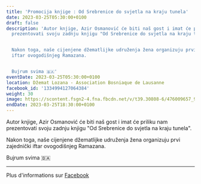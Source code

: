 ```yaml
---
title: 'Promocija knjige : Od Srebrenice do svjetla na kraju tunela'
date: 2023-03-25T05:30:00+0100
draft: false
description: 'Autor knjige, Azir Osmanović će biti naš gost i imat će priliku nam
  prezentovati svoju zadnju knjigu "Od Srebrenice do svjetla na kraju tunela".


  Nakon toga, naše cijenjene džematlijke udruženja žena organizuju prvi zajednički
  iftar ovogodišnjeg Ramazana.


  Bujrum svima 🇧🇦'
eventDate: 2023-03-25T05:30:00+0100
location: Džemat Lozana - Association Bosniaque de Lausanne
facebook_id: '1334994127064384'
weight: 30
image: https://scontent.fsgn2-4.fna.fbcdn.net/v/t39.30808-6/476009657_935496042044329_8178626072168630847_n.jpg?_nc_cat=101&ccb=1-7&_nc_sid=9e60e4&_nc_ohc=kL8uw0CRnzkQ7kNvwG4RHLV&_nc_oc=AdkGY33JdMOqg8ncFWD6HgpiWVfJPDApwKjuuzVgvlcLRQ3clMBDSOD9H1aQjqTBWow&_nc_zt=23&_nc_ht=scontent.fsgn2-4.fna&edm=ABTKTjYEAAAA&_nc_gid=kjbubrAl9UbaR-dSjER6sA&_nc_tpa=Q5bMBQFGPLOvPqqPMcxGt2vlzw9jZnnp8BXwPOQZZE81JdU10KRIvRd6n6rxcvoxbzVLxSmt52rVtsEJlg&oh=00_Afct64adhQQjYR3XqZIojgmNPXaOqWuuSDVYuREu-buZYg&oe=69020B9C
endDate: 2023-03-25T18:30:00+0100
---
```


Autor knjige, Azir Osmanović će biti naš gost i imat će priliku nam prezentovati svoju zadnju knjigu "Od Srebrenice do svjetla na kraju tunela".

Nakon toga, naše cijenjene džematlijke udruženja žena organizuju prvi zajednički iftar ovogodišnjeg Ramazana.

Bujrum svima 🇧🇦

---

Plus d'informations sur [Facebook](https://facebook.com/events/1334994127064384)